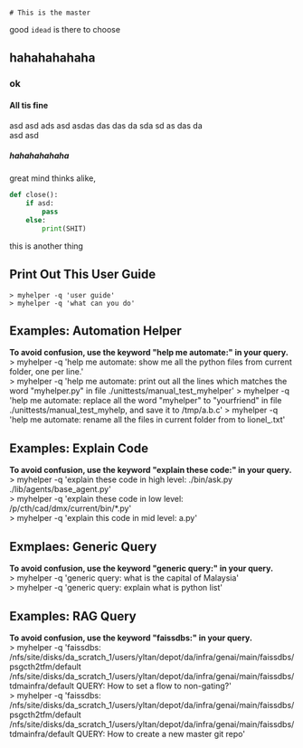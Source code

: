                                                                                                                                                                                  # This is the master
good `idead` is there to choose
## hahahahahaha
### ok 
#### All tis fine
asd asd 
ads asd asdas das das da sda sd as das da  
asd asd 
##### hahahahahaha
great mind thinks alike,
```python
def close():
    if asd:
        pass
    else:
        print(SHIT)
```
this is another thing

## Print Out This User Guide 
    > myhelper -q 'user guide' 
    > myhelper -q 'what can you do' 

## Examples: Automation Helper  
**To avoid confusion, use the keyword "help me automate:" in your query.**   
    > myhelper -q 'help me automate: show me all the python files from current folder, one per line.'    
    > myhelper -q 'help me automate: print out all the lines which matches the word "myhelper.py" in file ./unittests/manual_test_myhelper' 
    > myhelper -q 'help me automate: replace all the word "myhelper" to "yourfriend" in file ./unittests/manual_test_myhelp, and save it to /tmp/a.b.c' 
    > myhelper -q 'help me automate: rename all the files in current folder from <filename> to lionel_<filename>.txt'         
                                                                                                   
## Examples: Explain Code        
**To avoid confusion, use the keyword "explain these code:" in your query.**  
    > myhelper -q 'explain these code in high level: ./bin/ask.py ./lib/agents/base_agent.py'   
    > myhelper -q 'explain these code in low level:  /p/cth/cad/dmx/current/bin/*.py'   
    > myhelper -q 'explain this code in mid level: a.py'       
                                       
## Exmplaes: Generic Query   
**To avoid confusion, use the keyword "generic query:" in your query.**    
    > myhelper -q 'generic query: what is the capital of Malaysia'   
    > myhelper -q 'generic query: explain what is python list'  
                                                         
## Examples: RAG Query  
**To avoid confusion, use the keyword "faissdbs:" in your query.**    
    > myhelper -q 'faissdbs: /nfs/site/disks/da_scratch_1/users/yltan/depot/da/infra/genai/main/faissdbs/psgcth2tfm/default /nfs/site/disks/da_scratch_1/users/yltan/depot/da/infra/genai/main/faissdbs/tdmainfra/default     QUERY: How to set a flow to non-gating?'    
    > myhelper -q 'faissdbs: /nfs/site/disks/da_scratch_1/users/yltan/depot/da/infra/genai/main/faissdbs/psgcth2tfm/default /nfs/site/disks/da_scratch_1/users/yltan/depot/da/infra/genai/main/faissdbs/tdmainfra/default     QUERY: How to create a new master git repo'                                            
